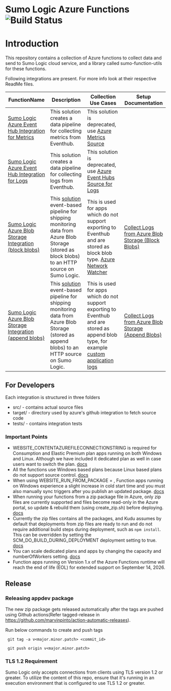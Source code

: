 Sumo Logic Azure Functions ![Build Status](https://github.com/SumoLogic/sumologic-azure-function/actions/workflows/arm-template-test.yml/badge.svg)
==============================

# Introduction
This repository contains a collection of Azure functions to collect data and send to Sumo Logic cloud service, and a library called sumo-function-utils for these functions.

Following integrations are present. For more info look at their respective ReadMe files.

| FunctionName | Description | Collection Use Cases | Setup Documentation
| -------------| ----------- | -------------- | ------------------- |
|[Sumo Logic Azure Event Hub Integration for Metrics](EventHubs)| This solution creates a data pipeline for collecting metrics from Eventhub.| This solution is deprecated, use [Azure Metrics Source](https://www.sumologic.com/help/docs/send-data/hosted-collectors/microsoft-source/azure-metrics-source/) |
|[Sumo Logic Azure Event Hub Integration for Logs](EventHubs)| This solution creates a data pipeline for collecting logs from Eventhub.| This solution is deprecated, use [Azure Event Hubs Source for Logs](https://help.sumologic.com/docs/send-data/collect-from-other-data-sources/azure-monitoring/ms-azure-event-hubs-source/)  | 
|[Sumo Logic Azure Blob Storage Integration (block blobs)](BlockBlobReader) | This [solution](https://help.sumologic.com/docs/send-data/collect-from-other-data-sources/azure-blob-storage/block-blob/) event-based pipeline for shipping monitoring data from Azure Blob Storage (stored as block blobs) to an HTTP source on Sumo Logic.| This is used for apps which do not support exporting to Eventhub and are stored as block blob type. [Azure Network Watcher](https://help.sumologic.com/docs/integrations/microsoft-azure/network-watcher/#collecting-logs-for-the-azure-network-watcher-app) | [Collect Logs from Azure Blob Storage (Block Blobs)](https://help.sumologic.com/docs/send-data/collect-from-other-data-sources/azure-blob-storage/block-blob/collect-logs/) |
|[Sumo Logic Azure Blob Storage Integration (append blobs)](AppendBlobReader) | This [solution](https://help.sumologic.com/docs/send-data/collect-from-other-data-sources/azure-blob-storage/append-blob/) event-based pipeline for shipping monitoring data from Azure Blob Storage (stored as append blobs) to an HTTP source on Sumo Logic.| This is used for apps which do not support exporting to Eventhub and are stored as append blob type, for example [custom application logs](https://github.com/m-moris/log4j2-azure-blob-appender) | [Collect Logs from Azure Blob Storage (Append Blobs)](https://help.sumologic.com/docs/send-data/collect-from-other-data-sources/azure-blob-storage/append-blob/collect-logs/) |


## For Developers
Each integration is structured in three folders
* src/     - contains actual source files
* target/  - directory used by azure's github integration to fetch source code
* tests/   - contains integration tests

### Important Points
* WEBSITE_CONTENTAZUREFILECONNECTIONSTRING is required for Consumption and Elastic Premium plan apps running on both Windows and Linux. Although we have included it dedicated plan as well in case users want to switch the plan. [docs](https://learn.microsoft.com/en-us/azure/azure-functions/functions-app-settings#website_contentazurefileconnectionstring)
* All the functions use Windows based plans because Linux based plans do not support source control. [docs](https://learn.microsoft.com/en-us/azure/azure-functions/functions-deployment-technologies?tabs=windows#deployment-technology-availability)
* When using WEBSITE_RUN_FROM_PACKAGE = <URL>, Function apps running on Windows experience a slight increase in cold start time and you must also manually sync triggers after you publish an updated package. [docs](https://learn.microsoft.com/en-us/azure/azure-functions/run-functions-from-deployment-package#using-website_run_from_package--url)
* When running your functions from a zip package file in Azure, only zip files are currently supported and files become read-only in the Azure portal, so update & rebuild them (using create_zip.sh) before deploying. [docs](https://learn.microsoft.com/en-us/azure/azure-functions/run-functions-from-deployment-package#general-considerations)
* Currently the zip files contains all the packages, and Kudu assumes by default that deployments from zip files are ready to run and do not require additional build steps during deployment, such as `npm install`. This can be overridden by setting the SCM_DO_BUILD_DURING_DEPLOYMENT deployment setting to true. [docs](https://github.com/projectkudu/kudu/wiki/Deploying-from-a-zip-file-or-url)
* You can scale dedicated plans and apps by changing the capacity and numberOfWorkers setting. [docs](https://learn.microsoft.com/en-us/azure/app-service/manage-scale-per-app#per-app-scaling-using-azure-resource-manager)
* Function apps running on Version 1.x of the Azure Functions runtime will reach the end of life (EOL) for extended support on September 14, 2026.

## Release

### Releasing appdev package
  The new zip package gets released automatically after the tags are pushed using Github actions(Refer tagged-release in https://github.com/marvinpinto/action-automatic-releases).

  Run below commands to create and push tags
  
     git tag -a v<major.minor.patch> <commit_id>
 
     git push origin v<major.minor.patch>

### TLS 1.2 Requirement

Sumo Logic only accepts connections from clients using TLS version 1.2 or greater. To utilize the content of this repo, ensure that it's running in an execution environment that is configured to use TLS 1.2 or greater.
